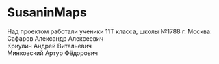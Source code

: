 # SusaninMaps
<p>Над проектом работали ученики 11Т класса, школы №1788 г. Москва:<br>
Сафаров Александр Алексеевич<br>
Криулин Андрей Витальевич<br>
Минковский Артур Фёдорович</p>
